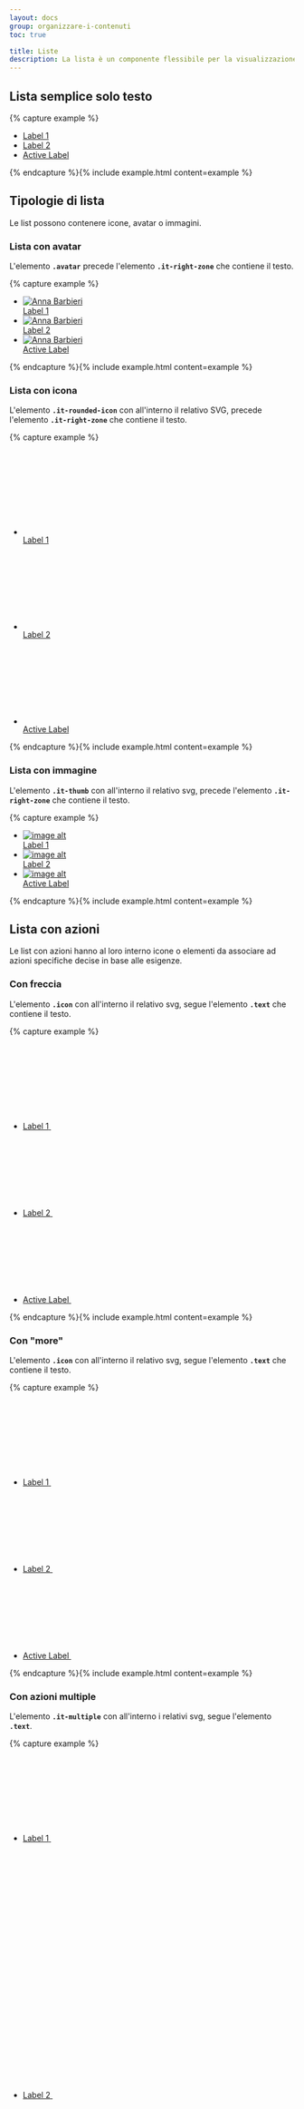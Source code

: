 ```yaml
---
layout: docs
group: organizzare-i-contenuti
toc: true

title: Liste
description: La lista è un componente flessibile per la visualizzazione di liste con testo, link o elementi correlati.
---
```


## Lista semplice solo testo

{% capture example %}

<div class="it-list-wrapper">
  <ul class="it-list">
    <li>
      <a href="#">
        <div class="it-right-zone"><span class="text">Label 1</span>
        </div>
      </a>
    </li>
    <li>
      <a href="#">
        <div class="it-right-zone"><span class="text">Label 2</span>
        </div>
      </a>
    </li>
    <li>
      <a class="active" href="#">
        <div class="it-right-zone"><span class="text">Active Label</span>
        </div>
      </a>
    </li>
  </ul>
</div>
{% endcapture %}{% include example.html content=example %}

## Tipologie di lista

Le list possono contenere icone, avatar o immagini.

### Lista con avatar

L'elemento **`.avatar`** precede l'elemento **`.it-right-zone`** che contiene il testo.

{% capture example %}

<div class="it-list-wrapper">
  <ul class="it-list">
    <li>
      <a href="#">
        <div class="avatar size-lg"><img src="https://randomuser.me/api/portraits/women/41.jpg" alt="Anna Barbieri"></div>
        <div class="it-right-zone"><span class="text">Label 1</span>
        </div>
      </a>
    </li>
    <li>
      <a href="#">
        <div class="avatar size-lg"><img src="https://randomuser.me/api/portraits/women/41.jpg" alt="Anna Barbieri"></div>
        <div class="it-right-zone"><span class="text">Label 2</span>
        </div>
      </a>
    </li>
    <li>
      <a class="active" href="#">
        <div class="avatar size-lg"><img src="https://randomuser.me/api/portraits/women/41.jpg" alt="Anna Barbieri"></div>
        <div class="it-right-zone"><span class="text">Active Label</span>
        </div>
      </a>
    </li>
  </ul>
</div>
{% endcapture %}{% include example.html content=example %}

### Lista con icona

L'elemento **`.it-rounded-icon`** con all'interno il relativo SVG, precede l'elemento **`.it-right-zone`** che contiene il testo.

{% capture example %}

<div class="it-list-wrapper">
  <ul class="it-list">
    <li>
      <a href="#">
        <div class="it-rounded-icon">
          <svg class="icon">
            <use href="{{ site.baseurl }}/dist/svg/sprite.svg#it-folder"></use>
          </svg>
        </div>
        <div class="it-right-zone"><span class="text">Label 1</span>
        </div>
      </a>
    </li>
    <li>
      <a href="#">
        <div class="it-rounded-icon">
          <svg class="icon">
            <use href="{{ site.baseurl }}/dist/svg/sprite.svg#it-folder"></use>
          </svg>
        </div>
        <div class="it-right-zone"><span class="text">Label 2</span>
        </div>
      </a>
    </li>
    <li>
      <a class="active" href="#">
        <div class="it-rounded-icon">
          <svg class="icon">
            <use href="{{ site.baseurl }}/dist/svg/sprite.svg#it-folder"></use>
          </svg>
        </div>
        <div class="it-right-zone"><span class="text">Active Label</span>
        </div>
      </a>
    </li>
  </ul>
</div>
{% endcapture %}{% include example.html content=example %}

### Lista con immagine

L'elemento **`.it-thumb`** con all'interno il relativo svg, precede l'elemento **`.it-right-zone`** che contiene il testo.

{% capture example %}

<div class="it-list-wrapper">
  <ul class="it-list">
    <li>
      <a href="#">
        <div class="it-thumb"><img src="https://via.placeholder.com/40x40.png?text=40x40" alt="image alt" title="image title"></div>
        <div class="it-right-zone"><span class="text">Label 1</span>
        </div>
      </a>
    </li>
    <li>
      <a href="#">
        <div class="it-thumb"><img src="https://via.placeholder.com/40x40.png?text=40x40" alt="image alt" title="image title"></div>
        <div class="it-right-zone"><span class="text">Label 2</span>
        </div>
      </a>
    </li>
    <li>
      <a class="active" href="#">
        <div class="it-thumb"><img src="https://via.placeholder.com/40x40.png?text=40x40" alt="image alt" title="image title"></div>
        <div class="it-right-zone"><span class="text">Active Label</span>
        </div>
      </a>
    </li>
  </ul>
</div>
{% endcapture %}{% include example.html content=example %}

## Lista con azioni

Le list con azioni hanno al loro interno icone o elementi da associare ad azioni specifiche decise in base alle esigenze.

### Con freccia

L'elemento **`.icon`** con all'interno il relativo svg, segue l'elemento **`.text`** che contiene il testo.

{% capture example %}

<div class="it-list-wrapper">
  <ul class="it-list">
    <li>
      <a href="#">
        <div class="it-right-zone">
          <span class="text">Label 1</span>
          <svg class="icon">
            <use href="{{ site.baseurl }}/dist/svg/sprite.svg#it-chevron-right"></use>
          </svg>
        </div>
      </a>
    </li>
    <li>
      <a href="#">
        <div class="it-right-zone">
          <span class="text">Label 2</span>
          <svg class="icon">
            <use href="{{ site.baseurl }}/dist/svg/sprite.svg#it-chevron-right"></use>
          </svg>
        </div>
      </a>
    </li>
    <li>
      <a class="active" href="#">
        <div class="it-right-zone">
          <span class="text">Active Label</span>
          <svg class="icon">
            <use href="{{ site.baseurl }}/dist/svg/sprite.svg#it-chevron-right"></use>
          </svg>
        </div>
      </a>
    </li>
  </ul>
</div>
{% endcapture %}{% include example.html content=example %}

### Con "more"

L'elemento **`.icon`** con all'interno il relativo svg, segue l'elemento **`.text`** che contiene il testo.

{% capture example %}

<div class="it-list-wrapper">
  <ul class="it-list">
    <li>
      <a href="#">
        <div class="it-right-zone">
          <span class="text">Label 1</span>
          <svg class="icon">
            <use href="{{ site.baseurl }}/dist/svg/sprite.svg#it-more-actions"></use>
          </svg>
        </div>
      </a>
    </li>
    <li>
      <a href="#">
        <div class="it-right-zone">
          <span class="text">Label 2</span>
          <svg class="icon">
            <use href="{{ site.baseurl }}/dist/svg/sprite.svg#it-more-actions"></use>
          </svg>
        </div>
      </a>
    </li>
    <li>
      <a class="active" href="#">
        <div class="it-right-zone">
          <span class="text">Active Label</span>
          <svg class="icon">
            <use href="{{ site.baseurl }}/dist/svg/sprite.svg#it-more-actions"></use>
          </svg>
        </div>
      </a>
    </li>
  </ul>
</div>
{% endcapture %}{% include example.html content=example %}

### Con azioni multiple

L'elemento **`.it-multiple`** con all'interno i relativi svg, segue l'elemento **`.text`**.

{% capture example %}

<div class="it-list-wrapper">
  <ul class="it-list">
    <li>
      <a href="#">
        <div class="it-right-zone">
          <span class="text">Label 1</span>
          <span class="it-multiple">
            <svg class="icon">
              <use href="{{ site.baseurl }}/dist/svg/sprite.svg#it-code-circle"></use>
            </svg>
            <svg class="icon">
              <use href="{{ site.baseurl }}/dist/svg/sprite.svg#it-code-circle"></use>
            </svg>
            <svg class="icon">
              <use href="{{ site.baseurl }}/dist/svg/sprite.svg#it-code-circle"></use>
            </svg>
          </span>
        </div>
      </a>
    </li>
    <li>
      <a href="#">
        <div class="it-right-zone">
          <span class="text">Label 2</span>
          <span class="it-multiple">
            <svg class="icon">
              <use href="{{ site.baseurl }}/dist/svg/sprite.svg#it-code-circle"></use>
            </svg>
            <svg class="icon">
              <use href="{{ site.baseurl }}/dist/svg/sprite.svg#it-code-circle"></use>
            </svg>
            <svg class="icon">
              <use href="{{ site.baseurl }}/dist/svg/sprite.svg#it-code-circle"></use>
            </svg>
          </span>
        </div>
      </a>
    </li>
    <li>
      <a class="active" href="#">
        <div class="it-right-zone">
          <span class="text">Active Label</span>
          <span class="it-multiple">
            <svg class="icon">
              <use href="{{ site.baseurl }}/dist/svg/sprite.svg#it-code-circle"></use>
            </svg>
            <svg class="icon">
              <use href="{{ site.baseurl }}/dist/svg/sprite.svg#it-code-circle"></use>
            </svg>
            <svg class="icon">
              <use href="{{ site.baseurl }}/dist/svg/sprite.svg#it-code-circle"></use>
            </svg>
          </span>
        </div>
      </a>
    </li>
  </ul>
</div>
{% endcapture %}{% include example.html content=example %}

### Con toggle

L'elemento **`.toggles`**, segue l'elemento **`.text`**.
Per attivare il javascript che attiva il funzionamento dei toggles è necessario aggiungere la classe **`.it-has-checkbox`** nel tag **`<a>`** che lo contiene.

{% capture example %}

<div class="it-list-wrapper">
  <ul class="it-list">
    <li>
      <a class="it-has-checkbox" href="#">
        <div class="it-right-zone">
          <span class="text">Label 1</span>
          <div class="toggles">
            <label for="toggle1">
            <input type="checkbox" id="id1"><span class="lever"></span>
            </label>
          </div>
        </div>
      </a>
    </li>
    <li>
      <a class="it-has-checkbox" href="#">
        <div class="it-right-zone">
          <span class="text">Label 2</span>
          <div class="toggles">
            <label for="toggle1">
            <input type="checkbox" id="id2"><span class="lever"></span>
            </label>
          </div>
        </div>
      </a>
    </li>
    <li>
      <a class="it-has-checkbox" href="#">
        <div class="it-right-zone">
          <span class="text">Label</span>
          <div class="toggles">
            <label for="toggle1">
            <input type="checkbox" id="id3"><span class="lever"></span>
            </label>
          </div>
        </div>
      </a>
    </li>
  </ul>
</div>
{% endcapture %}{% include example.html content=example %}

## Altre variazioni

### Con metadata

Ad ogni list si può aggiungere un campo "metadata", come nell'esempio seguente.  
L'elemento **`.metadata`**, segue l'elemento **`.text`**.

{% capture example %}

<div class="it-list-wrapper">
  <ul class="it-list">
    <li>
      <a href="#">
        <div class="avatar size-lg"><img src="https://randomuser.me/api/portraits/women/41.jpg" alt="Anna Barbieri"></div>
        <div class="it-right-zone"><span class="text">Label 1</span><span class="metadata">metadata</span>
        </div>
      </a>
    </li>
    <li>
      <a href="#">
        <div class="avatar size-lg"><img src="https://randomuser.me/api/portraits/women/41.jpg" alt="Anna Barbieri"></div>
        <div class="it-right-zone"><span class="text">Label 2</span><span class="metadata">metadata</span>
        </div>
      </a>
    </li>
    <li>
      <a class="active" href="#">
        <div class="avatar size-lg"><img src="https://randomuser.me/api/portraits/women/41.jpg" alt="Anna Barbieri"></div>
        <div class="it-right-zone"><span class="text">Active Label</span><span class="metadata">metadata</span>
        </div>
      </a>
    </li>
  </ul>
</div>
{% endcapture %}{% include example.html content=example %}

### Con immagine e toggles

Gli elementi a destra e sinistra del testo possono essere combinati.  
Di seguito un esempio con immagine e toggle.  
Per attivare il javascript che attiva il funzionamento dei toggles è necessario aggiungere la classe **`.it-has-checkbox`** nel tag **`<a>`** che lo contiene.

{% capture example %}

<div class="it-list-wrapper">
  <ul class="it-list">
    <li>
      <a class="it-has-checkbox" href="#">
        <div class="it-thumb"><img src="https://via.placeholder.com/40x40.png?text=40x40" alt="image alt" title="image title"></div>
        <div class="it-right-zone">
          <span class="text">Label 1</span>
          <div class="toggles">
            <label for="toggle1">
            <input type="checkbox" id="idt1"><span class="lever"></span>
            </label>
          </div>
        </div>
      </a>
    </li>
    <li>
      <a class="it-has-checkbox" href="#">
        <div class="it-thumb"><img src="https://via.placeholder.com/40x40.png?text=40x40" alt="image alt" title="image title"></div>
        <div class="it-right-zone">
          <span class="text">Label 2</span>
          <div class="toggles">
            <label for="toggle1">
            <input type="checkbox" id="idt2"><span class="lever"></span>
            </label>
          </div>
        </div>
      </a>
    </li>
    <li>
      <a class="it-has-checkbox" href="#">
        <div class="it-thumb"><img src="https://via.placeholder.com/40x40.png?text=40x40" alt="image alt" title="image title"></div>
        <div class="it-right-zone">
          <span class="text">Label</span>
          <div class="toggles">
            <label for="toggle1">
            <input type="checkbox" id="idt3"><span class="lever"></span>
            </label>
          </div>
        </div>
      </a>
    </li>
  </ul>
</div>
{% endcapture %}{% include example.html content=example %}

### Con testo aggiuntivo, azioni multiple e metadata

Per il testo aggiuntivo, utilizzare il tag **`<em>`** all'interno dell'elemento **`.text`**.

{% capture example %}

<div class="it-list-wrapper">
  <ul class="it-list">
    <li>
      <a href="#">
        <div class="it-right-zone">
          <span class="text">Label 1<em>Font Titillium 14px. Leading 20px.</em></span>
          <span class="it-multiple">
            <span class="metadata">metadata</span>
            <svg class="icon">
              <use href="{{ site.baseurl }}/dist/svg/sprite.svg#it-code-circle"></use>
            </svg>
            <svg class="icon">
              <use href="{{ site.baseurl }}/dist/svg/sprite.svg#it-code-circle"></use>
            </svg>
            <svg class="icon">
              <use href="{{ site.baseurl }}/dist/svg/sprite.svg#it-code-circle"></use>
            </svg>
          </span>
        </div>
      </a>
    </li>
    <li>
      <a href="#">
        <div class="it-right-zone">
          <span class="text">Label 2<em>Font Titillium 14px. Leading 20px.</em></span>
          <span class="it-multiple">
            <span class="metadata">metadata</span>
            <svg class="icon">
              <use href="{{ site.baseurl }}/dist/svg/sprite.svg#it-code-circle"></use>
            </svg>
            <svg class="icon">
              <use href="{{ site.baseurl }}/dist/svg/sprite.svg#it-code-circle"></use>
            </svg>
            <svg class="icon">
              <use href="{{ site.baseurl }}/dist/svg/sprite.svg#it-code-circle"></use>
            </svg>
          </span>
        </div>
      </a>
    </li>
    <li>
      <a class="active" href="#">
        <div class="it-right-zone">
          <span class="text">Active Label<em>Font Titillium 14px. Leading 20px.</em></span>
          <span class="it-multiple">
            <span class="metadata">metadata</span>
            <svg class="icon">
              <use href="{{ site.baseurl }}/dist/svg/sprite.svg#it-code-circle"></use>
            </svg>
            <svg class="icon">
              <use href="{{ site.baseurl }}/dist/svg/sprite.svg#it-code-circle"></use>
            </svg>
            <svg class="icon">
              <use href="{{ site.baseurl }}/dist/svg/sprite.svg#it-code-circle"></use>
            </svg>
          </span>
        </div>
      </a>
    </li>
  </ul>
</div>
{% endcapture %}{% include example.html content=example %}

### Con testo aggiuntivo e checkbox.

L'elemento **`.form-check`** con all'interno il relativo input, precede l'elemento **`.it-right-zone`** che contiene il testo.  
Per attivare il javascript che attiva il funzionamento dei checkbox è necessario aggiungere la classe **`.it-has-checkbox`** nel tag **`<a>`** che lo contiene.

{% capture example %}

<div class="it-list-wrapper">
  <ul class="it-list">
    <li>
      <a class="it-has-checkbox" href="#">
        <div class="form-check">
          <input id="idc1" type="checkbox">
          <label for="idc1"></label>
        </div>
        <div class="it-right-zone"><span class="text">Label 1<em>Font Titillium 14px. Leading 20px.</em></span>
        </div>
      </a>
    </li>
    <li>
      <a class="it-has-checkbox" href="#">
        <div class="form-check">
          <input id="idc2" type="checkbox">
          <label for="idc2"></label>
        </div>
        <div class="it-right-zone"><span class="text">Label 2<em>Font Titillium 14px. Leading 20px.</em></span>
        </div>
      </a>
    </li>
    <li>
      <a class="it-has-checkbox" href="#">
        <div class="form-check">
          <input id="idc3" type="checkbox">
          <label for="idc3"></label>
        </div>
        <div class="it-right-zone"><span class="text">Active Label<em>Font Titillium 14px. Leading 20px.</em></span>
        </div>
      </a>
    </li>
  </ul>
</div>
{% endcapture %}{% include example.html content=example %}
